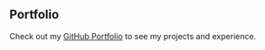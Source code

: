 ## Portfolio
Check out my [GitHub Portfolio](https://edmondskender.github.io/my-portfolio/) to see my projects and experience.
